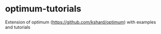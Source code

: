 # optimum-tutorials
Extension of optimum (https://github.com/kshard/optimum) with examples and tutorials
